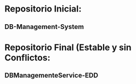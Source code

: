 # Repositorio Inicial:
## DB-Management-System
# Repositorio Final (Estable y sin Conflictos:
## DBManagementeService-EDD
